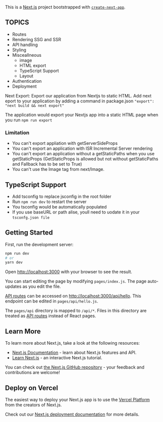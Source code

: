 This is a [Next.js](https://nextjs.org/) project bootstrapped with [`create-next-app`](https://github.com/vercel/next.js/tree/canary/packages/create-next-app).

## TOPICS

- Routes
- Rendering SSG and SSR
- API handling
- Styling
- Misceallneous
  - image
  - HTML export
  - TypeScript Support
  - Layout
- Authentication
- Deployment

Next Export: Export our application from Nextjs to static HTML.
Add next eport to your application by adding a command in package.json
`"export": "next build && next export"`

The application would export your Nextjs app into a static HTML page when you run
`npm run export`

### Limitation

- You can't export appliation with getServerSideProps
- You can't export an application with ISR Incremental Server rendering
- You can't export an application without a getStaticPaths when you use getStaticProps (GetStaticProps is allowed but not without getStaticPaths and Fallback has to be set to True)
- You can't use the Image tag from next/Image.

## TypeScript Support

- Add tsconfig to replace jsconfig in the root folder
- Run `npm run dev` to restart the server
- You tsconfig would be automatically populated
- If you use baseURL or path alise, youll need to uodate it in your
  `tsconfg.json file`

## Getting Started

First, run the development server:

```bash
npm run dev
# or
yarn dev
```

Open [http://localhost:3000](http://localhost:3000) with your browser to see the result.

You can start editing the page by modifying `pages/index.js`. The page auto-updates as you edit the file.

[API routes](https://nextjs.org/docs/api-routes/introduction) can be accessed on [http://localhost:3000/api/hello](http://localhost:3000/api/hello). This endpoint can be edited in `pages/api/hello.js`.

The `pages/api` directory is mapped to `/api/*`. Files in this directory are treated as [API routes](https://nextjs.org/docs/api-routes/introduction) instead of React pages.

## Learn More

To learn more about Next.js, take a look at the following resources:

- [Next.js Documentation](https://nextjs.org/docs) - learn about Next.js features and API.
- [Learn Next.js](https://nextjs.org/learn) - an interactive Next.js tutorial.

You can check out [the Next.js GitHub repository](https://github.com/vercel/next.js/) - your feedback and contributions are welcome!

## Deploy on Vercel

The easiest way to deploy your Next.js app is to use the [Vercel Platform](https://vercel.com/new?utm_medium=default-template&filter=next.js&utm_source=create-next-app&utm_campaign=create-next-app-readme) from the creators of Next.js.

Check out our [Next.js deployment documentation](https://nextjs.org/docs/deployment) for more details.
